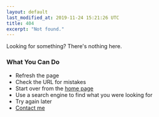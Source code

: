 ```yaml
---
layout: default
last_modified_at: 2019-11-24 15:21:26 UTC 
title: 404
excerpt: "Not found."
---
```


Looking for something?
There's nothing here.

### What You Can Do

* Refresh the page
* Check the URL for mistakes
* Start over from the [home page](/)
* Use a search engine to find what you were looking for
* Try again later
* [Contact me](/#contact)

